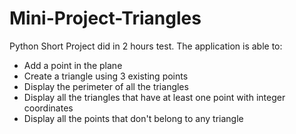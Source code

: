# Mini-Project-Triangles
Python Short Project did in 2 hours test. The application is able to:
- Add a point in the plane
- Create a triangle using 3 existing points
- Display the perimeter of all the triangles
- Display all the triangles that have at least one point with integer coordinates
- Display all the points that don't belong to any triangle

